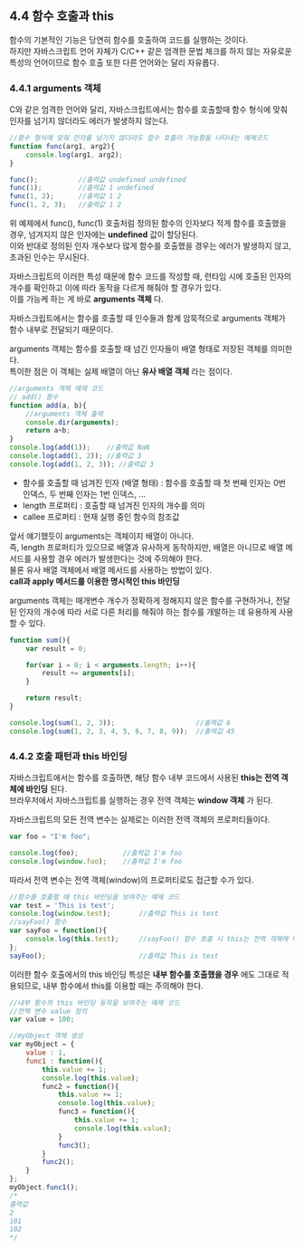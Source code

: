 ## 4.4 함수 호출과 this

함수의 기본적인 기능은 당연히 함수를 호출하여 코드를 실행하는 것이다.  
하지만 자바스크립트 언어 자체가 C/C++ 같은 엄격한 문법 체크를 하지 않는 자유로운 특성의 언어이므로 함수 호출 또한 다른 언어와는 달리 자유롭다.  

### 4.4.1 arguments 객체
C와 같은 엄격한 언어와 달리, 자바스크립트에서는 함수를 호출할때 함수 형식에 맞춰 인자를 넘기지 않더라도 에러가 발생하지 않는다.
```js
//함수 형식에 맞춰 인자를 넘기지 않더라도 함수 호출이 가능함을 나타내는 예제코드
function func(arg1, arg2){
    console.log(arg1, arg2);
}

func();          //출력값 undefined undefined
func(1);         //출력값 1 undefined
func(1, 2);      //출력값 1 2
func(1, 2, 3);   //출력값 1 2
```
위 예제에서 func(), func(1) 호출처럼 정의된 함수의 인자보다 적게 함수를 호출했을 경우, 넘겨지지 않은 인자에는 **undefined** 값이 할당된다.  
이와 반대로 정의된 인자 개수보다 많게 함수를 호출했을 경우는 에러가 발생하지 않고,  
초과된 인수는 무시된다.

자바스크립트의 이러한 특성 때문에 함수 코드를 작성할 때, 런타임 시에 호출된 인자의 개수를 확인하고 이에 따라 동작을 다르게 해줘야 할 경우가 있다.  
이를 가능케 하는 게 바로 **arguments 객체** 다.  

자바스크립트에서는 함수를 호출할 때 인수들과 함계 암묵적으로 arguments 객체가 함수 내부로 전달되기 때문이다.  

arguments 객체는 함수를 호출할 때 넘긴 인자들이 배열 형태로 저장된 객체를 의미한다.  
특이한 점은 이 객체는 실제 배열이 아닌 **유사 배열 객체** 라는 점이다.

```js
//arguments 겍체 예제 코드
// add() 함수
function add(a, b){
    //arguments 객체 출력
    console.dir(arguments);
    return a+b;
}
console.log(add(1));    //출력값 NaN
console.log(add(1, 2)); //출력값 3
console.log(add(1, 2, 3)); //출력값 3
```
- 함수를 호출할 때 넘겨진 인자 (배열 형태) : 함수를 호출할 때 첫 번째 인자는 0번 인덱스, 두 번째 인자는 1번 인덱스, ...
- length 프로퍼티 : 호출할 때 넘겨진 인자의 개수를 의미
- callee 프로퍼티 : 현재 실행 중인 함수의 참조값

앞서 얘기했듯이 arguments는 객체이지 배열이 아니다.  
즉, length 프로퍼티가 있으므로 배열과 유사하게 동작하지만, 배열은 아니므로 배열 메서드를 사용할 경우 에러가 발생한다는 것에 주의해야 한다.  
물론 유사 배열 객체에서 배열 메서드를 사용하는 방법이 있다.  
**call과 apply 메서드를 이용한 명시적인 this 바인딩**

arguments 객체는 매개변수 개수가 정확하게 정해지지 않은 함수를 구현하거나, 전달된 인자의 개수에 따라 서로 다른 처리를 해줘야 하는 함수를 개발하는 데 유용하게 사용할 수 있다.
```js
function sum(){
    var result = 0;

    for(var i = 0; i < arguments.length; i++){
        result += arguments[i];
    }

    return result;
}

console.log(sum(1, 2, 3));                    //출력값 6
console.log(sum(1, 2, 3, 4, 5, 6, 7, 8, 9));  //출력값 45
```

### 4.4.2 호출 패턴과 this 바인딩
자바스크립트에서는 함수를 호출하면, 해당 함수 내부 코드에서 사용된 **this는 전역 객체에 바인딩** 된다.  
브라우저에서 자바스크립트를 실행하는 경우 전역 객체는 **window 객체** 가 된다.  

자바스크립트의 모든 전역 변수는 실제로는 이러한 전역 객체의 프로퍼티들이다.
```js
var foo = "I'm foo";

console.log(foo);           //출력값 I'm foo
console.log(window.foo);    //출력값 I'm foo
```
따라서 전역 변수는 전역 객체(window)의 프로퍼티로도 접근할 수가 있다.
```js
//함수를 호출할 때 this 바인딩을 보여주는 예제 코드
var test = 'This is test';
console.log(window.test);       //출력값 This is test
//sayFoo() 함수
var sayFoo = function(){
    console.log(this.test);     //sayFoo() 함수 호출 시 this는 전역 객체에 바인딩된다.
};
sayFoo();                       //출력값 This is test
```
이러한 함수 호출에서의 this 바인딩 특성은 **내부 함수를 호출했을 경우** 에도 그대로 적용되므로, 내부 함수에서 this를 이용할 때는 주의해야 한다.
```js
//내부 함수의 this 바인딩 동작을 보여주는 예제 코드
//전역 변수 value 정의
var value = 100;

//myObject 객체 생성
var myObject = {
    value : 1,
    func1 : function(){
        this.value += 1;
        console.log(this.value);
        func2 = function(){
            this.value += 1;
            console.log(this.value);
            func3 = function(){
                this.value += 1;
                console.log(this.value);
            }
            func3();
        }
        func2();
    }
};
myObject.func1();
/*
출력값
2
101
102
*/
```
